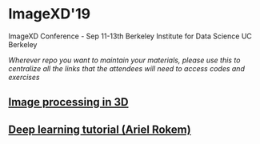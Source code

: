 # ImageXD'19
ImageXD Conference - Sep 11-13th
Berkeley Institute for Data Science
UC Berkeley

*Wherever repo you want to maintain your materials, please use this to centralize all the links that the attendees will need to access codes and exercises*

## [Image processing in 3D](https://github.com/BIDS/ISVC2019)
## [Deep learning tutorial (Ariel Rokem)](https://github.com/arokem/conv-nets)
